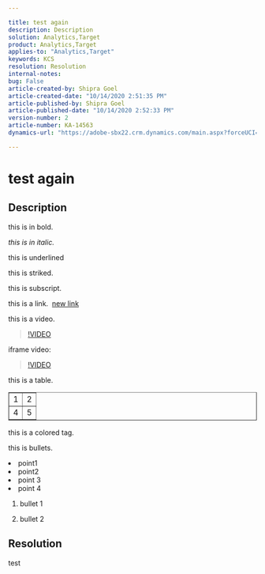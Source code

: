 ```yaml
---

title: test again  
description: Description  
solution: Analytics,Target  
product: Analytics,Target  
applies-to: "Analytics,Target"  
keywords: KCS  
resolution: Resolution  
internal-notes:   
bug: False  
article-created-by: Shipra Goel  
article-created-date: "10/14/2020 2:51:35 PM"  
article-published-by: Shipra Goel  
article-published-date: "10/14/2020 2:52:33 PM"  
version-number: 2  
article-number: KA-14563  
dynamics-url: "https://adobe-sbx22.crm.dynamics.com/main.aspx?forceUCI=1&pagetype=entityrecord&etn=knowledgearticle&id=f8dee7bc-2c0e-eb11-a813-000d3a102a06"

---
```


# test again

## Description

this is in bold.

*this is in italic.*

this is underlined

this is striked.

this is subscript.

this is a link.  [new link](https://markdowntohtml.com/)

this is a video.

 >[!VIDEO](https://video.tv.adobe.com/v/18696?quality=9&learn=on)  

iframe video:

>[!VIDEO](https://video.tv.adobe.com/v/18696?quality=9&learn=on)

this is a table.


<table border="1" cellpadding="1" cellspacing="0">
 <tbody>
  <tr>
   <td>1</td>
   <td>2</td>
  </tr>
  <tr>
   <td>4</td>
   <td>5</td>
  </tr>
 </tbody>
</table>



this is a colored tag.

this is bullets.



 <li>point1</li>
 <li>point2</li>
 <li>point 3</li>
 <li>point 4</li>




1.  bullet 1
 
2.  bullet 2




## Resolution

test
